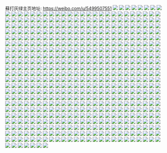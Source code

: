 蘇打灰绿主页地址: https://weibo.com/u/5499507551 
![](https://wx4.sinaimg.cn/mw2000/0060bn8Hly1h90dweb9hvj30ku0fpgoy.jpg) 
![](https://wx4.sinaimg.cn/mw2000/0060bn8Hly1h8yu1hlj8xj306v05d747.jpg) 
![](https://wx4.sinaimg.cn/mw2000/0060bn8Hly1h8yu1ou3nfj30kt034wey.jpg) 
![](https://wx4.sinaimg.cn/mw2000/0060bn8Hly1h8ytsondxzj32c0340u0z.jpg) 
![](https://wx4.sinaimg.cn/mw2000/0060bn8Hly1h8y33lswgbj30ku0req3s.jpg) 
![](https://wx4.sinaimg.cn/mw2000/0060bn8Hly1h8xsf5ugf1j31sg1sge83.jpg) 
![](https://wx4.sinaimg.cn/mw2000/0060bn8Hly1h8ucqibf9mj30dw0dw40c.jpg) 
![](https://wx4.sinaimg.cn/mw2000/0060bn8Hly1h8ubhhbp0oj30ku112qos.jpg) 
![](https://wx4.sinaimg.cn/mw2000/0060bn8Hly1h8t4z04xozj30hm0ueaeg.jpg) 
![](https://wx4.sinaimg.cn/mw2000/0060bn8Hly1h8t4z0hew4j30hn0togpr.jpg) 
![](https://wx4.sinaimg.cn/mw2000/0060bn8Hly1h8t3vti70sj30ku0xmwkh.jpg) 
![](https://wx4.sinaimg.cn/mw2000/0060bn8Hly1h8sa9tqim3j30ku11210y.jpg) 
![](https://wx4.sinaimg.cn/mw2000/0060bn8Hly1h8qfztv3d5j30ku0tt0yj.jpg) 
![](https://wx4.sinaimg.cn/mw2000/0060bn8Hly1h8po6nutzdj33344moe85.jpg) 
![](https://wx4.sinaimg.cn/mw2000/0060bn8Hly1h8p5de90j4j30dw0dw753.jpg) 
![](https://wx4.sinaimg.cn/mw2000/0060bn8Hly1h8omi9x5uhj30ku0rxdle.jpg) 
![](https://wx4.sinaimg.cn/mw2000/0060bn8Hly1h8oadcacquj32c0334x6p.jpg) 
![](https://wx4.sinaimg.cn/mw2000/0060bn8Hly1h8oadb77dej31d91xex21.jpg) 
![](https://wx4.sinaimg.cn/mw2000/0060bn8Hly1h8oaddjq7zj32c03407wi.jpg) 
![](https://wx4.sinaimg.cn/mw2000/0060bn8Hly1h8oade6sxuj31y726s1kx.jpg) 
![](https://wx4.sinaimg.cn/mw2000/0060bn8Hly1h8lcysikymj30dw0dw3yx.jpg) 
![](https://wx4.sinaimg.cn/mw2000/0060bn8Hly1h8iycphg0jj30ku0p9dmh.jpg) 
![](https://wx4.sinaimg.cn/mw2000/0060bn8Hly1h8iy61ej6ij30ku0rl0vq.jpg) 
![](https://wx4.sinaimg.cn/mw2000/0060bn8Hly1h8iy60zae3j30ku0rojvb.jpg) 
![](https://wx4.sinaimg.cn/mw2000/0060bn8Hly1h8iy624bq4j30ku0rggpx.jpg) 
![](https://wx4.sinaimg.cn/mw2000/0060bn8Hly1h8iy62hbgjj30ku0rd42p.jpg) 
![](https://wx4.sinaimg.cn/mw2000/0060bn8Hly1h8ib80e9epj30ku0kidj2.jpg) 
![](https://wx4.sinaimg.cn/mw2000/0060bn8Hly1h8ghtg8mxdj329d29dnpd.jpg) 
![](https://wx4.sinaimg.cn/mw2000/0060bn8Hly1h8ghtequ5rj32c0340u0y.jpg) 
![](https://wx4.sinaimg.cn/mw2000/0060bn8Hly1h8ghth11jwj32c02c0u0x.jpg) 
![](https://wx4.sinaimg.cn/mw2000/0060bn8Hly1h8ghti54vdj32c02c0b2a.jpg) 
![](https://wx4.sinaimg.cn/mw2000/0060bn8Hly1h8ghtiy3v9j327d27dx6p.jpg) 
![](https://wx4.sinaimg.cn/mw2000/0060bn8Hly1h8ghtk2qndj32c02c04qq.jpg) 
![](https://wx4.sinaimg.cn/mw2000/0060bn8Hly1h8gdsfs9zvj30ku0o777w.jpg) 
![](https://wx4.sinaimg.cn/mw2000/0060bn8Hly1h8gdsg164lj30ku0rhwid.jpg) 
![](https://wx4.sinaimg.cn/mw2000/0060bn8Hly1h8gdsgbmzej30ku0pqgpf.jpg) 
![](https://wx4.sinaimg.cn/mw2000/0060bn8Hly1h8gdsglw76j30ku0nvtcr.jpg) 
![](https://wx4.sinaimg.cn/mw2000/0060bn8Hly1h8gds9h2qej30ku0qjwig.jpg) 
![](https://wx4.sinaimg.cn/mw2000/0060bn8Hly1h8gdsgwdclj30ku0tgadp.jpg) 
![](https://wx4.sinaimg.cn/mw2000/0060bn8Hly1h8gdsh92wfj30m30m342m.jpg) 
![](https://wx4.sinaimg.cn/mw2000/0060bn8Hly1h8edbmqu0ej335s23u4qq.jpg) 
![](https://wx4.sinaimg.cn/mw2000/0060bn8Hly1h8edbqbxjaj323u35s4qp.jpg) 
![](https://wx4.sinaimg.cn/mw2000/0060bn8Hly1h8edbxvxr5j335s23ux6q.jpg) 
![](https://wx4.sinaimg.cn/mw2000/0060bn8Hly1h8edbydfptj318g1uotp2.jpg) 
![](https://wx4.sinaimg.cn/mw2000/0060bn8Hly1h8edbypsgrj318f1pttkv.jpg) 
![](https://wx4.sinaimg.cn/mw2000/0060bn8Hly1h8edbz7qvyj318g1uoapz.jpg) 
![](https://wx4.sinaimg.cn/mw2000/0060bn8Hly1h8edbznta0j318g1uong4.jpg) 
![](https://wx4.sinaimg.cn/mw2000/0060bn8Hly1h8edc30ykqj323w35sqv6.jpg) 
![](https://wx4.sinaimg.cn/mw2000/0060bn8Hly1h8edc3ke2ej318g1uotmp.jpg) 
![](https://wx4.sinaimg.cn/mw2000/0060bn8Hly1h8edc3z0qrj318g1uowvk.jpg) 
![](https://wx4.sinaimg.cn/mw2000/0060bn8Hly1h8d73845otj30u014ean8.jpg) 
![](https://wx4.sinaimg.cn/mw2000/0060bn8Hly1h8d6wfmv7oj31sg1sgu0x.jpg) 
![](https://wx4.sinaimg.cn/mw2000/0060bn8Hly1h8d6wteswbj32c02c0qv5.jpg) 
![](https://wx4.sinaimg.cn/mw2000/0060bn8Hly1h8btv8h9nkj31sg1sge81.jpg) 
![](https://wx4.sinaimg.cn/mw2000/0060bn8Hly1h8am4ud4isj32362s84qp.jpg) 
![](https://wx4.sinaimg.cn/mw2000/0060bn8Hly1h8am4v1rpoj30sg0s0k14.jpg) 
![](https://wx4.sinaimg.cn/mw2000/0060bn8Hly1h8am4vjn89j30nc0sgtfi.jpg) 
![](https://wx4.sinaimg.cn/mw2000/0060bn8Hly1h8am4wxubij32bz1raqv5.jpg) 
![](https://wx4.sinaimg.cn/mw2000/0060bn8Hly1h8am5ajsrrj31sg1sg4qp.jpg) 
![](https://wx4.sinaimg.cn/mw2000/0060bn8Hly1h89as1i21tj32c02c01hq.jpg) 
![](https://wx4.sinaimg.cn/mw2000/0060bn8Hly1h89as088yxj30sg0s7q7p.jpg) 
![](https://wx4.sinaimg.cn/mw2000/0060bn8Hly1h89as0urgbj32c02c0e51.jpg) 
![](https://wx4.sinaimg.cn/mw2000/0060bn8Hly1h88gj9toa2j30rb1cj7h9.jpg) 
![](https://wx4.sinaimg.cn/mw2000/0060bn8Hly1h885nqs68hj335s23u1ky.jpg) 
![](https://wx4.sinaimg.cn/mw2000/0060bn8Hly1h885ntgj19j335s23u4qr.jpg) 
![](https://wx4.sinaimg.cn/mw2000/0060bn8Hly1h885nud60dj30ku112tnx.jpg) 
![](https://wx4.sinaimg.cn/mw2000/0060bn8Hly1h870rxj2opj32c0340u0x.jpg) 
![](https://wx4.sinaimg.cn/mw2000/0060bn8Hly1h870rybk7aj329435sb29.jpg) 
![](https://wx4.sinaimg.cn/mw2000/0060bn8Hly1h85zn9demmj33402c0qv6.jpg) 
![](https://wx4.sinaimg.cn/mw2000/0060bn8Hly1h85zna0i3hj32c02c04fk.jpg) 
![](https://wx4.sinaimg.cn/mw2000/0060bn8Hly1h84isqerxzj32c02c0e81.jpg) 
![](https://wx4.sinaimg.cn/mw2000/0060bn8Hly1h82s27q3t8j32c02c0u0x.jpg) 
![](https://wx4.sinaimg.cn/mw2000/0060bn8Hly1h82s2a5uy4j32c02c0qv5.jpg) 
![](https://wx4.sinaimg.cn/mw2000/0060bn8Hly1h81o04f0wbj30ku112k85.jpg) 
![](https://wx4.sinaimg.cn/mw2000/0060bn8Hly1h81nzwxwemj30ku1127l8.jpg) 
![](https://wx4.sinaimg.cn/mw2000/0060bn8Hly1h81o05q9o9j30ku112wxd.jpg) 
![](https://wx4.sinaimg.cn/mw2000/0060bn8Hly1h803zgpslzj30dw0dwaaj.jpg) 
![](https://wx4.sinaimg.cn/mw2000/0060bn8Hly1h7uid93cf8j30oc0sc468.jpg) 
![](https://wx4.sinaimg.cn/mw2000/0060bn8Hly1h7t3st4vr7j32b835se82.jpg) 
![](https://wx4.sinaimg.cn/mw2000/0060bn8Hly1h7sgqo7d77j30ku112nam.jpg) 
![](https://wx4.sinaimg.cn/mw2000/0060bn8Hly1h7r2nfxiraj30v91qi7km.jpg) 
![](https://wx4.sinaimg.cn/mw2000/0060bn8Hly1h7r2nhauslj32c0340npe.jpg) 
![](https://wx4.sinaimg.cn/mw2000/0060bn8Hly1h7ql4dp0hkj31sg1sgkhx.jpg) 
![](https://wx4.sinaimg.cn/mw2000/0060bn8Hly1h7oiibd26mj30zk1be7l6.jpg) 
![](https://wx4.sinaimg.cn/mw2000/0060bn8Hly1h7nrp6smkqj30ku0ixq56.jpg) 
![](https://wx4.sinaimg.cn/mw2000/0060bn8Hly1h7mlnnldzuj30zw0zw15y.jpg) 
![](https://wx4.sinaimg.cn/mw2000/0060bn8Hly1h7mlnn2tmsj328g1hsnpd.jpg) 
![](https://wx4.sinaimg.cn/mw2000/0060bn8Hly1h7mlntdy7oj313k0uunaw.jpg) 
![](https://wx4.sinaimg.cn/mw2000/0060bn8Hly1h7mlnu0e53j328g1hsnib.jpg) 
![](https://wx4.sinaimg.cn/mw2000/0060bn8Hly1h7mlnon1ckj30zk1go12b.jpg) 
![](https://wx4.sinaimg.cn/mw2000/0060bn8Hly1h7mlno6yudj328g1hs1dy.jpg) 
![](https://wx4.sinaimg.cn/mw2000/0060bn8Hly1h7mlnux8kqj328g1hsnpd.jpg) 
![](https://wx4.sinaimg.cn/mw2000/0060bn8Hly1h7mlnvvx7rj328g1hsnpd.jpg) 
![](https://wx4.sinaimg.cn/mw2000/0060bn8Hly1h7mlnsm8x3j32dc2dc7wk.jpg) 
![](https://wx4.sinaimg.cn/mw2000/0060bn8Hly1h7kazvsjj2j30te0s0wkt.jpg) 
![](https://wx4.sinaimg.cn/mw2000/0060bn8Hly1h7kazx6358j30vr0q9442.jpg) 
![](https://wx4.sinaimg.cn/mw2000/0060bn8Hly1h7kazxx40zj30ub0u0q7p.jpg) 
![](https://wx4.sinaimg.cn/mw2000/0060bn8Hly1h7kazz7ybtj30ku0kutel.jpg) 
![](https://wx4.sinaimg.cn/mw2000/0060bn8Hly1h7kazufnfoj30qo1lpdmq.jpg) 
![](https://wx4.sinaimg.cn/mw2000/0060bn8Hly1h7kazzimz1j306o06oglx.jpg) 
![](https://wx4.sinaimg.cn/mw2000/0060bn8Hly1h7iw6clrnqj32c0340e81.jpg) 
![](https://wx4.sinaimg.cn/mw2000/0060bn8Hly1h7i17k1eakj30ku0ddq8b.jpg) 
![](https://wx4.sinaimg.cn/mw2000/0060bn8Hly1h7ho726y4yj30u00u0wpz.jpg) 
![](https://wx4.sinaimg.cn/mw2000/0060bn8Hly1h7hefml97hj30dw0dwaac.jpg) 
![](https://wx4.sinaimg.cn/mw2000/0060bn8Hly1h7gtv08dwtj30ku0fajrp.jpg) 
![](https://wx4.sinaimg.cn/mw2000/0060bn8Hly1h7gntrxh7gj30ku0hidfx.jpg) 
![](https://wx4.sinaimg.cn/mw2000/0060bn8Hly1h7foa13buaj30oj0gddjk.jpg) 
![](https://wx4.sinaimg.cn/mw2000/0060bn8Hly1h7fmjpjvhzj30dw0dwt9b.jpg) 
![](https://wx4.sinaimg.cn/mw2000/0060bn8Hly1h7ebop13hnj31sg1sg7wh.jpg) 
![](https://wx4.sinaimg.cn/mw2000/0060bn8Hly1h7eboq1gstj31sg1sg4qp.jpg) 
![](https://wx4.sinaimg.cn/mw2000/0060bn8Hly1h7eboszxmlj30ku11zjz6.jpg) 
![](https://wx4.sinaimg.cn/mw2000/0060bn8Hly1h7eboxvogpj327i2y8e83.jpg) 
![](https://wx4.sinaimg.cn/mw2000/0060bn8Hly1h7czzlqpm8j31l61xgwkp.jpg) 
![](https://wx4.sinaimg.cn/mw2000/0060bn8Hly1h7czzmcaeaj30u0140zk8.jpg) 
![](https://wx4.sinaimg.cn/mw2000/0060bn8Hly1h7cs61e1jij30u01hc0ym.jpg) 
![](https://wx4.sinaimg.cn/mw2000/0060bn8Hly1h7c14skf3fj30u01hcngi.jpg) 
![](https://wx4.sinaimg.cn/mw2000/0060bn8Hly1h7bh6x964uj30dw0dwdgu.jpg) 
![](https://wx4.sinaimg.cn/mw2000/0060bn8Hly1h7ald8lshrj30zk1beal6.jpg) 
![](https://wx4.sinaimg.cn/mw2000/0060bn8Hly1h788r7pyr8j32bz2bz7wh.jpg) 
![](https://wx4.sinaimg.cn/mw2000/0060bn8Hly1h788r9lys0j32c02c0b29.jpg) 
![](https://wx4.sinaimg.cn/mw2000/0060bn8Hly1h7799r6no2j31am24w7wh.jpg) 
![](https://wx4.sinaimg.cn/mw2000/0060bn8Hly1h7799sfcavj318i1to1kx.jpg) 
![](https://wx4.sinaimg.cn/mw2000/0060bn8Hly1h75aombvtgj32c02c04qp.jpg) 
![](https://wx4.sinaimg.cn/mw2000/0060bn8Hly1h73gn2ifyij32c0340x6p.jpg) 
![](https://wx4.sinaimg.cn/mw2000/0060bn8Hly1h71ohunieuj31sg1sg1kx.jpg) 
![](https://wx4.sinaimg.cn/mw2000/0060bn8Hly1h71a93awgxj31sg1sgb29.jpg) 
![](https://wx4.sinaimg.cn/mw2000/0060bn8Hly1h71a94wfuoj31sg1sghdt.jpg) 
![](https://wx4.sinaimg.cn/mw2000/0060bn8Hly1h705gzfadrj31sg1sge81.jpg) 
![](https://wx4.sinaimg.cn/mw2000/0060bn8Hly1h705gtylz5j31sg1sg7wh.jpg) 
![](https://wx4.sinaimg.cn/mw2000/0060bn8Hly1h705h3w4cpj31sg1sge81.jpg) 
![](https://wx4.sinaimg.cn/mw2000/0060bn8Hly1h6z72pjb2ij32c02c0u0z.jpg) 
![](https://wx4.sinaimg.cn/mw2000/0060bn8Hly1h6wxswajhtj32c02c0u0x.jpg) 
![](https://wx4.sinaimg.cn/mw2000/0060bn8Hly1h6wxt477hgj32c02c0u0x.jpg) 
![](https://wx4.sinaimg.cn/mw2000/0060bn8Hly1h6wxsos1rpj32c02c0e06.jpg) 
![](https://wx4.sinaimg.cn/mw2000/0060bn8Hly1h6ws58zinhj30dw0dwmxu.jpg) 
![](https://wx4.sinaimg.cn/mw2000/0060bn8Hly1h6vnumfpgrj32c02c07wi.jpg) 
![](https://wx4.sinaimg.cn/mw2000/0060bn8Hly1h6vnulisz9j30o00sgqc3.jpg) 
![](https://wx4.sinaimg.cn/mw2000/0060bn8Hly1h6sj4pxd8wj30ku0rl7d3.jpg) 
![](https://wx4.sinaimg.cn/mw2000/0060bn8Hly1h6s4ldw6xzj32c02c0hdu.jpg) 
![](https://wx4.sinaimg.cn/mw2000/0060bn8Hly1h6oplv4x1vj32c02fwh07.jpg) 
![](https://wx4.sinaimg.cn/mw2000/0060bn8Hly1h6oplvyuxzj32bz2bzu0x.jpg) 
![](https://wx4.sinaimg.cn/mw2000/0060bn8Hly1h6oplwgf9dj32c02c0nhw.jpg) 
![](https://wx4.sinaimg.cn/mw2000/0060bn8Hly1h6oplz68qjj32c03407pr.jpg) 
![](https://wx4.sinaimg.cn/mw2000/0060bn8Hly1h6j0ed0w9lj32c02c0wpe.jpg) 
![](https://wx4.sinaimg.cn/mw2000/0060bn8Hly1h6j0eflqhtj32c02c0to2.jpg) 
![](https://wx4.sinaimg.cn/mw2000/0060bn8Hly1h6j0egncx6j32by1jyqv5.jpg) 
![](https://wx4.sinaimg.cn/mw2000/0060bn8Hly1h6j0ehl7w1j32by1jy0x3.jpg) 
![](https://wx4.sinaimg.cn/mw2000/0060bn8Hly1h6i85cx38xj30ku1127k7.jpg) 
![](https://wx4.sinaimg.cn/mw2000/0060bn8Hly1h6d5n7693gj32bh35s4qq.jpg) 
![](https://wx4.sinaimg.cn/mw2000/0060bn8Hly1h6d5nam82fj32c02c0amw.jpg) 
![](https://wx4.sinaimg.cn/mw2000/0060bn8Hly1h6d5nf0rmlj32c0340hdu.jpg) 
![](https://wx4.sinaimg.cn/mw2000/0060bn8Hly1h6d5nkmmntj30sg0ga79d.jpg) 
![](https://wx4.sinaimg.cn/mw2000/0060bn8Hly1h6d5n4iuh2j30nw16imyt.jpg) 
![](https://wx4.sinaimg.cn/mw2000/0060bn8Hly1h6b36y8wpij30qo0cct9l.jpg) 
![](https://wx4.sinaimg.cn/mw2000/0060bn8Hly1h6b0zo3jbjj30ku112dl2.jpg) 
![](https://wx4.sinaimg.cn/mw2000/0060bn8Hly1h6axpiwlkpj30zk1bejsv.jpg) 
![](https://wx4.sinaimg.cn/mw2000/0060bn8Hly1h68r6095esj30ku0kejx0.jpg) 
![](https://wx4.sinaimg.cn/mw2000/0060bn8Hly1h68r61l3rbj30ku0fi762.jpg) 
![](https://wx4.sinaimg.cn/mw2000/0060bn8Hly1h666ccxov4j32c0340hdt.jpg) 
![](https://wx4.sinaimg.cn/mw2000/0060bn8Hly1h666ce8mv4j32c0340x6p.jpg) 
![](https://wx4.sinaimg.cn/mw2000/0060bn8Hly1h666ch74c4j32c0340ao9.jpg) 
![](https://wx4.sinaimg.cn/mw2000/0060bn8Hly1h666cixqwfj32c0340quv.jpg) 
![](https://wx4.sinaimg.cn/mw2000/0060bn8Hly1h6489j6ra2j31o0190b29.jpg) 
![](https://wx4.sinaimg.cn/mw2000/0060bn8Hly1h6489l71xsj31o01904qp.jpg) 
![](https://wx4.sinaimg.cn/mw2000/0060bn8Hly1h6489nbt30j31o0190b29.jpg) 
![](https://wx4.sinaimg.cn/mw2000/0060bn8Hly1h6489hlibwj31o01907wh.jpg) 
![](https://wx4.sinaimg.cn/mw2000/0060bn8Hly1h6489p9mzfj31o0190e81.jpg) 
![](https://wx4.sinaimg.cn/mw2000/0060bn8Hly1h6489up1grj31o0190hdt.jpg) 
![](https://wx4.sinaimg.cn/mw2000/0060bn8Hly1h62riyfgc8j32c03407wk.jpg) 
![](https://wx4.sinaimg.cn/mw2000/0060bn8Hly1h62riwb011j30ku1124ju.jpg) 
![](https://wx4.sinaimg.cn/mw2000/0060bn8Hly1h61snwtppqj32c0340qv9.jpg) 
![](https://wx4.sinaimg.cn/mw2000/0060bn8Hly1h61sngxfegj32c03404qr.jpg) 
![](https://wx4.sinaimg.cn/mw2000/0060bn8Hly1h61so4utn5j32bu35s4qt.jpg) 
![](https://wx4.sinaimg.cn/mw2000/0060bn8Hly1h61so9xmqxj33402c018d.jpg) 
![](https://wx4.sinaimg.cn/mw2000/0060bn8Hly1h61soe2gnyj32c0340qv6.jpg) 
![](https://wx4.sinaimg.cn/mw2000/0060bn8Hly1h61soiomjbj32c03404qt.jpg) 
![](https://wx4.sinaimg.cn/mw2000/0060bn8Hly1h61sokdj1xj32c0340hdu.jpg) 
![](https://wx4.sinaimg.cn/mw2000/0060bn8Hly1h61kzpp7kgj32c0340tg2.jpg) 
![](https://wx4.sinaimg.cn/mw2000/0060bn8Hly1h61kzq8p2wj30ku112n8t.jpg) 
![](https://wx4.sinaimg.cn/mw2000/0060bn8Hly1h60lfm74u6j32c02c0u0x.jpg) 
![](https://wx4.sinaimg.cn/mw2000/0060bn8Hly1h5y3hzphktj30ku0bs770.jpg) 
![](https://wx4.sinaimg.cn/mw2000/0060bn8Hly1h5y0brf9b0j32c0340b2b.jpg) 
![](https://wx4.sinaimg.cn/mw2000/0060bn8Hly1h5y0btggbuj30ku112b29.jpg) 
![](https://wx4.sinaimg.cn/mw2000/0060bn8Hly1h5vzkp29b7j32c0340qv6.jpg) 
![](https://wx4.sinaimg.cn/mw2000/0060bn8Hly1h5uksuftnaj30ib0pyn1u.jpg) 
![](https://wx4.sinaimg.cn/mw2000/0060bn8Hly1h5ukkxwma9j327w2by7wh.jpg) 
![](https://wx4.sinaimg.cn/mw2000/0060bn8Hly1h5rd29pyy6j32bz29ekjl.jpg) 
![](https://wx4.sinaimg.cn/mw2000/0060bn8Hly1h5rd27oddfj3276276e81.jpg) 
![](https://wx4.sinaimg.cn/mw2000/0060bn8Hly1h5rd2d0i6hj32c02c04qp.jpg) 
![](https://wx4.sinaimg.cn/mw2000/0060bn8Hly1h5r1m92y4uj32c03401l2.jpg) 
![](https://wx4.sinaimg.cn/mw2000/0060bn8Hly1h5ne5jspiej30zk1beajp.jpg) 
![](https://wx4.sinaimg.cn/mw2000/0060bn8Hly1h5k632ltqhj30ku112n5h.jpg) 
![](https://wx4.sinaimg.cn/mw2000/0060bn8Hly1h5jeb270tqj30qb1atjxv.jpg) 
![](https://wx4.sinaimg.cn/mw2000/0060bn8Hly1h5i6n883ylj31sg1sg7wh.jpg) 
![](https://wx4.sinaimg.cn/mw2000/0060bn8Hly1h5faumkn4bj320935s7wh.jpg) 
![](https://wx4.sinaimg.cn/mw2000/0060bn8Hly1h5faulro3vj335s23uqv5.jpg) 
![](https://wx4.sinaimg.cn/mw2000/0060bn8Hly1h5faungygxj323u35r1kx.jpg) 
![](https://wx4.sinaimg.cn/mw2000/0060bn8Hly1h5faupavwcj32qs3wu7wj.jpg) 
![](https://wx4.sinaimg.cn/mw2000/0060bn8Hly1h5cdaz3t6fj30pp0sg7c2.jpg) 
![](https://wx4.sinaimg.cn/mw2000/0060bn8Hly1h5b76m4lnaj32bc2bcb29.jpg) 
![](https://wx4.sinaimg.cn/mw2000/0060bn8Hly1h5b6hhbdbej30ku112k3g.jpg) 
![](https://wx4.sinaimg.cn/mw2000/0060bn8Hly1h59slzh3ymj319p1lfwxz.jpg) 
![](https://wx4.sinaimg.cn/mw2000/0060bn8Hly1h59sm2oiwaj31sg1sgb29.jpg) 
![](https://wx4.sinaimg.cn/mw2000/0060bn8Hly1h5968u3ayxj321g1z54qp.jpg) 
![](https://wx4.sinaimg.cn/mw2000/0060bn8Hly1h5968t44g1j322j1y51kx.jpg) 
![](https://wx4.sinaimg.cn/mw2000/0060bn8Hly1h58vpyvtjgj33402c01l0.jpg) 
![](https://wx4.sinaimg.cn/mw2000/0060bn8Hly1h58vq1x2cij32bc2bcu0y.jpg) 
![](https://wx4.sinaimg.cn/mw2000/0060bn8Hly1h58vq4ew5bj33341e0npe.jpg) 
![](https://wx4.sinaimg.cn/mw2000/0060bn8Hly1h58vpuct69j32bc2bchdu.jpg) 
![](https://wx4.sinaimg.cn/mw2000/0060bn8Hly1h58vq6i4ajj33341e0b2a.jpg) 
![](https://wx4.sinaimg.cn/mw2000/0060bn8Hly1h58vq99mjoj32bc2bc7wk.jpg) 
![](https://wx4.sinaimg.cn/mw2000/0060bn8Hly1h58vqap2vkj32bc2bckjl.jpg) 
![](https://wx4.sinaimg.cn/mw2000/0060bn8Hly1h58vqdl291j32bc2bcqv7.jpg) 
![](https://wx4.sinaimg.cn/mw2000/0060bn8Hly1h58vqgjs4uj32bc2bchdv.jpg) 
![](https://wx4.sinaimg.cn/mw2000/0060bn8Hly1h58vqjfmh5j32bc2bcnpf.jpg) 
![](https://wx4.sinaimg.cn/mw2000/0060bn8Hly1h58vqma7nij32bc2bcqv6.jpg) 
![](https://wx4.sinaimg.cn/mw2000/0060bn8Hly1h557v5qnzmj30ku0jk0x3.jpg) 
![](https://wx4.sinaimg.cn/mw2000/0060bn8Hly1h54cupge0bj30tl1gn7u9.jpg) 
![](https://wx4.sinaimg.cn/mw2000/0060bn8Hly1h537luh7hyj31iy200nl3.jpg) 
![](https://wx4.sinaimg.cn/mw2000/0060bn8Hly1h537ltjrytj30sd0sg469.jpg) 
![](https://wx4.sinaimg.cn/mw2000/0060bn8Hly1h537lvchgsj32c02c0qv5.jpg) 
![](https://wx4.sinaimg.cn/mw2000/0060bn8Hly1h537lwh4pgj32c02dgqv5.jpg) 
![](https://wx4.sinaimg.cn/mw2000/0060bn8Hly1h52zz6voa6j30nm0qp76o.jpg) 
![](https://wx4.sinaimg.cn/mw2000/0060bn8Hly1h4y9vamijmj31sf1r27wh.jpg) 
![](https://wx4.sinaimg.cn/mw2000/0060bn8Hly1h4y9uzz06zj31sg1tg4qp.jpg) 
![](https://wx4.sinaimg.cn/mw2000/0060bn8Hly1h4y9viwc11j31sg1sgb29.jpg) 
![](https://wx4.sinaimg.cn/mw2000/0060bn8Hly1h4xhk4kwcsj30dw0dwt9f.jpg) 
![](https://wx4.sinaimg.cn/mw2000/0060bn8Hly1h4wyp31gpej30ku0pggp0.jpg) 
![](https://wx4.sinaimg.cn/mw2000/0060bn8Hly1h4vy3zanw3j32a3287b29.jpg) 
![](https://wx4.sinaimg.cn/mw2000/0060bn8Hly1h4vxiggl7lj31zj2dy4qp.jpg) 
![](https://wx4.sinaimg.cn/mw2000/0060bn8Hly1h4vxii2zhlj328t20m7wh.jpg) 
![](https://wx4.sinaimg.cn/mw2000/0060bn8Hly1h4vxijwgeij32c02dob29.jpg) 
![](https://wx4.sinaimg.cn/mw2000/0060bn8Hly1h4vrcqjlbbj30ku112wvh.jpg) 
![](https://wx4.sinaimg.cn/mw2000/0060bn8Hly1h4tzo8n5q7j30tw0jj0zq.jpg) 
![](https://wx4.sinaimg.cn/mw2000/0060bn8Hly1h4rokuitt7j30ku1124et.jpg) 
![](https://wx4.sinaimg.cn/mw2000/0060bn8Hly1h4qimq5osaj30ku0psgq8.jpg) 
![](https://wx4.sinaimg.cn/mw2000/0060bn8Hly1h4n1kvqkllj30ku04sq35.jpg) 
![](https://wx4.sinaimg.cn/mw2000/0060bn8Hly1h4n13fexrmj32c02d2kjl.jpg) 
![](https://wx4.sinaimg.cn/mw2000/0060bn8Hly1h4n13e8hg8j32c02denpd.jpg) 
![](https://wx4.sinaimg.cn/mw2000/0060bn8Hly1h4mzsgmw2tj326k280b29.jpg) 
![](https://wx4.sinaimg.cn/mw2000/0060bn8Hly1h4mzsjyp8wj30zk0zkn64.jpg) 
![](https://wx4.sinaimg.cn/mw2000/0060bn8Hly1h4mzskw3lbj30u00u0juy.jpg) 
![](https://wx4.sinaimg.cn/mw2000/0060bn8Hly1h4mzse13zwj328629knpd.jpg) 
![](https://wx4.sinaimg.cn/mw2000/0060bn8Hly1h4mzsmpusfj30pr0q7jui.jpg) 
![](https://wx4.sinaimg.cn/mw2000/0060bn8Hly1h4mzsncjcvj30jy0ju0vj.jpg) 
![](https://wx4.sinaimg.cn/mw2000/0060bn8Hly1h4mzsqx149j33342bc7wh.jpg) 
![](https://wx4.sinaimg.cn/mw2000/0060bn8Hly1h4lwgiidbdj30ty0rm48o.jpg) 
![](https://wx4.sinaimg.cn/mw2000/0060bn8Hly1h4h9hykmb1j31sg1sg4qp.jpg) 
![](https://wx4.sinaimg.cn/mw2000/0060bn8Hly1h4dt1dbw0vj326m26m7wj.jpg) 
![](https://wx4.sinaimg.cn/mw2000/0060bn8Hly1h4b9jaakbmj30j1076abd.jpg) 
![](https://wx4.sinaimg.cn/mw2000/0060bn8Hly1h49xboo9dxj32c02c07wi.jpg) 
![](https://wx4.sinaimg.cn/mw2000/0060bn8Hly1h48vnjks2ej30ku112k89.jpg) 
![](https://wx4.sinaimg.cn/mw2000/0060bn8Hly1h47bk1l5ggj30j70jcmyd.jpg) 
![](https://wx4.sinaimg.cn/mw2000/0060bn8Hly1h46ttvc4twj31cx2j97ur.jpg) 
![](https://wx4.sinaimg.cn/mw2000/0060bn8Hly1h448nrs1iwj32c02c0e82.jpg) 
![](https://wx4.sinaimg.cn/mw2000/0060bn8Hly1h448ntl0t1j32c02c0b2a.jpg) 
![](https://wx4.sinaimg.cn/mw2000/0060bn8Hly1h43e2w95f2j32c02kznpe.jpg) 
![](https://wx4.sinaimg.cn/mw2000/0060bn8Hly1h43e2y40eaj32c02iknpe.jpg) 
![](https://wx4.sinaimg.cn/mw2000/0060bn8Hly1h43cat59qfj32c02fehdt.jpg) 
![](https://wx4.sinaimg.cn/mw2000/0060bn8Hly1h43caw0pufj32c02ccqv5.jpg) 
![](https://wx4.sinaimg.cn/mw2000/0060bn8Hly1h43cb2xlq4j32c02cy1ky.jpg) 
![](https://wx4.sinaimg.cn/mw2000/0060bn8Hly1h43carq9bxj30sg0eddl2.jpg) 
![](https://wx4.sinaimg.cn/mw2000/0060bn8Hly1h425yc8fzfj31sg1sg4qp.jpg) 
![](https://wx4.sinaimg.cn/mw2000/0060bn8Hly1h425ya2dp0j31sg1sg4qp.jpg) 
![](https://wx4.sinaimg.cn/mw2000/0060bn8Hly1h423b0jpnzj30ku0kttco.jpg) 
![](https://wx4.sinaimg.cn/mw2000/0060bn8Hly1h423b09y1tj30sg0se124.jpg) 
![](https://wx4.sinaimg.cn/mw2000/0060bn8Hly1h40z3erpadj32c02dynpe.jpg) 
![](https://wx4.sinaimg.cn/mw2000/0060bn8Hly1h3zthfbs77j31ot2dtkjl.jpg) 
![](https://wx4.sinaimg.cn/mw2000/0060bn8Hly1h3yc89m4c3j30ku0adjtm.jpg) 
![](https://wx4.sinaimg.cn/mw2000/0060bn8Hly1h3yc895zkxj31400u07a1.jpg) 
![](https://wx4.sinaimg.cn/mw2000/0060bn8Hly1h3yc8dy77zj31sg1sg1kx.jpg) 
![](https://wx4.sinaimg.cn/mw2000/0060bn8Hly1h3xd9kd7ngj31qd14ynft.jpg) 
![](https://wx4.sinaimg.cn/mw2000/0060bn8Hly1h3u0gom9tkj30q916gjy5.jpg) 
![](https://wx4.sinaimg.cn/mw2000/0060bn8Hly1h3rk51bcy0j30ku112nhx.jpg) 
![](https://wx4.sinaimg.cn/mw2000/0060bn8Hly1h3qlb113jwj31sg1sg4qp.jpg) 
![](https://wx4.sinaimg.cn/mw2000/0060bn8Hly1h3pkb58benj30u00u0gr6.jpg) 
![](https://wx4.sinaimg.cn/mw2000/0060bn8Hly1h3pkb5onw1j30u0140457.jpg) 
![](https://wx4.sinaimg.cn/mw2000/0060bn8Hly1h3pkb4vkm1j31400u0agd.jpg) 
![](https://wx4.sinaimg.cn/mw2000/0060bn8Hly1h3pghcphgcj33401r0kjl.jpg) 
![](https://wx4.sinaimg.cn/mw2000/0060bn8Hly1h3pghdepbxj33401r0npd.jpg) 
![](https://wx4.sinaimg.cn/mw2000/0060bn8Hly1h3pghfofhhj33342bc7wj.jpg) 
![](https://wx4.sinaimg.cn/mw2000/0060bn8Hly1h3n7ltuenpj30ku0n8dls.jpg) 
![](https://wx4.sinaimg.cn/mw2000/0060bn8Hly1h3lxbcqwx1j31sg1sg1kx.jpg) 
![](https://wx4.sinaimg.cn/mw2000/0060bn8Hly1h3lq4ncto2j31sg1sgb17.jpg) 
![](https://wx4.sinaimg.cn/mw2000/0060bn8Hly1h3lq4ntjxhj31sg1sg1kx.jpg) 
![](https://wx4.sinaimg.cn/mw2000/0060bn8Hly1h3lq4odlvxj31sg1sfe6s.jpg) 
![](https://wx4.sinaimg.cn/mw2000/0060bn8Hly1h3lq4p0sosj31sg1sgb1m.jpg) 
![](https://wx4.sinaimg.cn/mw2000/0060bn8Hly1h3lq4pj12aj31sg1sg1kx.jpg) 
![](https://wx4.sinaimg.cn/mw2000/0060bn8Hly1h3lq4pxm48j31sg1sg1kx.jpg) 
![](https://wx4.sinaimg.cn/mw2000/0060bn8Hly1h3jeu1hne9j31rz1tae41.jpg) 
![](https://wx4.sinaimg.cn/mw2000/0060bn8Hly1h3jeu0kfewj31sg1sg1kx.jpg) 
![](https://wx4.sinaimg.cn/mw2000/0060bn8Hly1h3iicevikbj31sg1sgx5g.jpg) 
![](https://wx4.sinaimg.cn/mw2000/0060bn8Hly1h39daasbtaj31qt1ra1kx.jpg) 
![](https://wx4.sinaimg.cn/mw2000/0060bn8Hly1h396a2ycuhj31sg1sg4qc.jpg) 
![](https://wx4.sinaimg.cn/mw2000/0060bn8Hly1h396a6khfrj31sg1sg1kb.jpg) 
![](https://wx4.sinaimg.cn/mw2000/0060bn8Hly1h36pt4o2pcj31o02807wh.jpg) 
![](https://wx4.sinaimg.cn/mw2000/0060bn8Hly1h35t211ygaj32ds1sghdt.jpg) 
![](https://wx4.sinaimg.cn/mw2000/0060bn8Hly1h33i2irdibj30ku112k4y.jpg) 
![](https://wx4.sinaimg.cn/mw2000/0060bn8Hly1h339z0v0pzj32c03407wj.jpg) 
![](https://wx4.sinaimg.cn/mw2000/0060bn8Hly1h317wxt5spj31qk35rkjm.jpg) 
![](https://wx4.sinaimg.cn/mw2000/0060bn8Hly1h317wzm0tgj31qz1qznpd.jpg) 
![](https://wx4.sinaimg.cn/mw2000/0060bn8Hly1h310bs1kzpj31r033zb2a.jpg) 
![](https://wx4.sinaimg.cn/mw2000/0060bn8Hly1h310by9i1vj31uo18gqv5.jpg) 
![](https://wx4.sinaimg.cn/mw2000/0060bn8Hly1h310c25bo1j30ku1121kx.jpg) 
![](https://wx4.sinaimg.cn/mw2000/0060bn8Hly1h310bwe5r8j31qz1qznpd.jpg) 
![](https://wx4.sinaimg.cn/mw2000/0060bn8Hly1h310buelchj31qz1qz1ky.jpg) 
![](https://wx4.sinaimg.cn/mw2000/0060bn8Hly1h310boogsjj33402ct4qs.jpg) 
![](https://wx4.sinaimg.cn/mw2000/0060bn8Hly1h310bzaz4vj30yy1i7h5g.jpg) 
![](https://wx4.sinaimg.cn/mw2000/0060bn8Hly1h310c4zq5bj31s035shdv.jpg) 
![](https://wx4.sinaimg.cn/mw2000/0060bn8Hly1h2yuhnpl2nj31r033zkjl.jpg) 
![](https://wx4.sinaimg.cn/mw2000/0060bn8Hly1h2yuhqpyf5j31qf2v41ky.jpg) 
![](https://wx4.sinaimg.cn/mw2000/0060bn8Hly1h2xlke6jjyj31s035sx6p.jpg) 
![](https://wx4.sinaimg.cn/mw2000/0060bn8Hly1h2xlkh4iicj31s035su0y.jpg) 
![](https://wx4.sinaimg.cn/mw2000/0060bn8Hly1h2wc64g1lhj31sg1sgkjl.jpg) 
![](https://wx4.sinaimg.cn/mw2000/0060bn8Hly1h2wbvqsqcfj31sf1sf4qp.jpg) 
![](https://wx4.sinaimg.cn/mw2000/0060bn8Hly1h2u7zwylf6j31sf1cb1kx.jpg) 
![](https://wx4.sinaimg.cn/mw2000/0060bn8Hly1h2u7zw6czhj31lz136195.jpg) 
![](https://wx4.sinaimg.cn/mw2000/0060bn8Hly1h2u7wlcbw7j30l40tkq9d.jpg) 
![](https://wx4.sinaimg.cn/mw2000/0060bn8Hly1h2tt46zs99j30ku112grs.jpg) 
![](https://wx4.sinaimg.cn/mw2000/0060bn8Hly1h2syshgdz7j30zk1be49e.jpg) 
![](https://wx4.sinaimg.cn/mw2000/0060bn8Hly1h2rxh760qqj30ku0a540p.jpg) 
![](https://wx4.sinaimg.cn/mw2000/0060bn8Hly1h2rfaz58xyj32c02c0b2a.jpg) 
![](https://wx4.sinaimg.cn/mw2000/0060bn8Hly1h2qsz2tevxj30ku112qcj.jpg) 
![](https://wx4.sinaimg.cn/mw2000/0060bn8Hly1h2pnrsvoc2j30u01hce08.jpg) 
![](https://wx4.sinaimg.cn/mw2000/0060bn8Hly1h2nc2lc2sxj31sg1sgu0x.jpg) 
![](https://wx4.sinaimg.cn/mw2000/0060bn8Hly1h2nc2nthemj31sg1sgb2a.jpg) 
![](https://wx4.sinaimg.cn/mw2000/0060bn8Hly1h2m0rzyqksj30n40sggrj.jpg) 
![](https://wx4.sinaimg.cn/mw2000/0060bn8Hly1h2m0lak7aij30ku0v40xd.jpg) 
![](https://wx4.sinaimg.cn/mw2000/0060bn8Hly1h2lylzb4uyj31sg1sge82.jpg) 
![](https://wx4.sinaimg.cn/mw2000/0060bn8Hly1h2lym15ifsj31sg1sgx6p.jpg) 
![](https://wx4.sinaimg.cn/mw2000/0060bn8Hly1h2lupqyvfnj32c02duu0y.jpg) 
![](https://wx4.sinaimg.cn/mw2000/0060bn8Hly1h2luq4kjtoj32c02c0qv6.jpg) 
![](https://wx4.sinaimg.cn/mw2000/0060bn8Hly1h2knaffaclj30u01hcwpk.jpg) 
![](https://wx4.sinaimg.cn/mw2000/0060bn8Hly1h2jsvags62j30u01hcwu5.jpg) 
![](https://wx4.sinaimg.cn/mw2000/0060bn8Hly1h2it4etr3hj31sg1sge81.jpg) 
![](https://wx4.sinaimg.cn/mw2000/0060bn8Hly1h2hdlicttyj30v90v9whw.jpg) 
![](https://wx4.sinaimg.cn/mw2000/0060bn8Hly1h2hdlkfznnj30ku0jp0x3.jpg) 
![](https://wx4.sinaimg.cn/mw2000/0060bn8Hly1h2hdlkxq4zj30ku0jhtd9.jpg) 
![](https://wx4.sinaimg.cn/mw2000/0060bn8Hly1h2hdlhwq56j30ku0jnjvm.jpg) 
![](https://wx4.sinaimg.cn/mw2000/0060bn8Hly1h2hdlls6ugj32c0227u0x.jpg) 
![](https://wx4.sinaimg.cn/mw2000/0060bn8Hly1h2hdlnwvp0j31sg1sge81.jpg) 
![](https://wx4.sinaimg.cn/mw2000/0060bn8Hly1h2hdlpyhj1j321w2tiqv5.jpg) 
![](https://wx4.sinaimg.cn/mw2000/0060bn8Hly1h2hdlq8zixj30gm0gjaap.jpg) 
![](https://wx4.sinaimg.cn/mw2000/0060bn8Hly1h2gddzdfn5j32bz2bz1ky.jpg) 
![](https://wx4.sinaimg.cn/mw2000/0060bn8Hly1h2gde1pnssj31hl1sg7wh.jpg) 
![](https://wx4.sinaimg.cn/mw2000/0060bn8Hly1h2gde40yipj32c02c0npe.jpg) 
![](https://wx4.sinaimg.cn/mw2000/0060bn8Hly1h2fbmp74yxj30jp0jagn4.jpg) 
![](https://wx4.sinaimg.cn/mw2000/0060bn8Hly1h2fbmpt2xtj30pv0h4myj.jpg) 
![](https://wx4.sinaimg.cn/mw2000/0060bn8Hly1h2fbmq386kj30ql0h1abg.jpg) 
![](https://wx4.sinaimg.cn/mw2000/0060bn8Hly1h2e1773t2zj31ti1wrhdt.jpg) 
![](https://wx4.sinaimg.cn/mw2000/0060bn8Hly1h2e178mbo4j31oe1oex6p.jpg) 
![](https://wx4.sinaimg.cn/mw2000/0060bn8Hly1h25k4vu3c6j31o02804qq.jpg) 
![](https://wx4.sinaimg.cn/mw2000/0060bn8Hly1h25k56qqfjj31o02801ky.jpg) 
![](https://wx4.sinaimg.cn/mw2000/0060bn8Hly1h2322crrbuj30ku0kpjwa.jpg) 
![](https://wx4.sinaimg.cn/mw2000/0060bn8Hly1h2322ewbcuj30ku0kt7ag.jpg) 
![](https://wx4.sinaimg.cn/mw2000/0060bn8Hly1h22k0fmwssj30kf0xddhj.jpg) 
![](https://wx4.sinaimg.cn/mw2000/0060bn8Hly1h21u6man6aj30tu0esq7k.jpg) 
![](https://wx4.sinaimg.cn/mw2000/0060bn8Hly1h21l3ziobqj30j90y875z.jpg) 
![](https://wx4.sinaimg.cn/mw2000/0060bn8Hly1h21hxqud7mj30ar0cbwfg.jpg) 
![](https://wx4.sinaimg.cn/mw2000/0060bn8Hly1h215eavcrzj31sg1sgkjl.jpg) 
![](https://wx4.sinaimg.cn/mw2000/0060bn8Hly1h215e8kuvrj30ku0xidhk.jpg) 
![](https://wx4.sinaimg.cn/mw2000/0060bn8Hly1h1z4fbu23dj30ku112h20.jpg) 
![](https://wx4.sinaimg.cn/mw2000/0060bn8Hly1h1z25qhroxj30rr1dcdus.jpg) 
![](https://wx4.sinaimg.cn/mw2000/0060bn8Hly1h1z25punf6j31hc0o0dpb.jpg) 
![](https://wx4.sinaimg.cn/mw2000/0060bn8Hly1h1z0mcz4woj31sg1sghdt.jpg) 
![](https://wx4.sinaimg.cn/mw2000/0060bn8Hly1h1z0mepuaxj31cy10qhbu.jpg) 
![](https://wx4.sinaimg.cn/mw2000/0060bn8Hly1h1wodm169tj32c0340hdv.jpg) 
![](https://wx4.sinaimg.cn/mw2000/0060bn8Hly1h1w50f0etyj32c02c04qt.jpg) 
![](https://wx4.sinaimg.cn/mw2000/0060bn8Hly1h1w51c5gafj32c02c07wm.jpg) 
![](https://wx4.sinaimg.cn/mw2000/0060bn8Hly1h1u2ls30yxj327p27pe82.jpg) 
![](https://wx4.sinaimg.cn/mw2000/0060bn8Hly1h1t8divukkj322f2ile82.jpg) 
![](https://wx4.sinaimg.cn/mw2000/0060bn8Hly1h1t8dmhki4j31yh2iw4qq.jpg) 
![](https://wx4.sinaimg.cn/mw2000/0060bn8Hly1h1t8dogpajj32512mi4qq.jpg) 
![](https://wx4.sinaimg.cn/mw2000/0060bn8Hly1h1t8ds3debj32c0340npe.jpg) 
![](https://wx4.sinaimg.cn/mw2000/0060bn8Hly1h1qv1wcau2j31qa1mpkjl.jpg) 
![](https://wx4.sinaimg.cn/mw2000/0060bn8Hly1h1qm9wwi9xj31qb1nre81.jpg) 
![](https://wx4.sinaimg.cn/mw2000/0060bn8Hly1h1qma0sf3mj31sg2dskjm.jpg) 
![](https://wx4.sinaimg.cn/mw2000/0060bn8Hly1h1qma68n9yj31kh26jnpd.jpg) 
![](https://wx4.sinaimg.cn/mw2000/0060bn8Hly1h1o3be2n1pj31k61sfe81.jpg) 
![](https://wx4.sinaimg.cn/mw2000/0060bn8Hly1h1nc5txddbj31sg1sgkjl.jpg) 
![](https://wx4.sinaimg.cn/mw2000/0060bn8Hly1h1ma7pmxphj31ao1y11kx.jpg) 
![](https://wx4.sinaimg.cn/mw2000/0060bn8Hly1h1lonisiooj30bl095jsd.jpg) 
![](https://wx4.sinaimg.cn/mw2000/0060bn8Hly1h1k2rveoiqj32c0340kjm.jpg) 
![](https://wx4.sinaimg.cn/mw2000/0060bn8Hly1h1k2ryis19j32c033zu0y.jpg) 
![](https://wx4.sinaimg.cn/mw2000/0060bn8Hly1h1k2s0bq91j32c033zkjm.jpg) 
![](https://wx4.sinaimg.cn/mw2000/0060bn8Hly1h1ir9nwnquj30gc0sggoh.jpg) 
![](https://wx4.sinaimg.cn/mw2000/0060bn8Hly1h1e39wvzwvj32c02c04qq.jpg) 
![](https://wx4.sinaimg.cn/mw2000/0060bn8Hly1h1e39ubbajj321n21nu0x.jpg) 
![](https://wx4.sinaimg.cn/mw2000/0060bn8Hly1h1e39y6a9oj30ku0kt42t.jpg) 
![](https://wx4.sinaimg.cn/mw2000/0060bn8Hly1h1c0yikp91j31sf22yb29.jpg) 
![](https://wx4.sinaimg.cn/mw2000/0060bn8Hly1h1bwyhghxgj33402c0b2c.jpg) 
![](https://wx4.sinaimg.cn/mw2000/0060bn8Hly1h1as7xmrlsj30xd1ur14i.jpg) 
![](https://wx4.sinaimg.cn/mw2000/0060bn8Hly1h1aqgd1z8wj32c02yfkjn.jpg) 
![](https://wx4.sinaimg.cn/mw2000/0060bn8Hly1h1aos2f0hjj30ku0gb0vo.jpg) 
![](https://wx4.sinaimg.cn/mw2000/0060bn8Hly1h1aos16ihpj30ku0bamyb.jpg) 
![](https://wx4.sinaimg.cn/mw2000/0060bn8Hly1h1aos4bz7nj30ij0ni780.jpg) 
![](https://wx4.sinaimg.cn/mw2000/0060bn8Hly1h1aoqs4piij32c00myha7.jpg) 
![](https://wx4.sinaimg.cn/mw2000/0060bn8Hly1h1a7f7r2y9j32c02c0e82.jpg) 
![](https://wx4.sinaimg.cn/mw2000/0060bn8Hly1h19jbzk291j30qn1bcao0.jpg) 
![](https://wx4.sinaimg.cn/mw2000/0060bn8Hly1h19jc1s1gyj32c02c0qv5.jpg) 
![](https://wx4.sinaimg.cn/mw2000/0060bn8Hly1h195okx8rhj30u01hc1ap.jpg) 
![](https://wx4.sinaimg.cn/mw2000/0060bn8Hly1h18htmz7o3j31yt2mfx6p.jpg) 
![](https://wx4.sinaimg.cn/mw2000/0060bn8Hly1h18htpu4ixj32c02n5kjm.jpg) 
![](https://wx4.sinaimg.cn/mw2000/0060bn8Hly1h188g1wvu8j30dw0dwq3j.jpg) 
![](https://wx4.sinaimg.cn/mw2000/0060bn8Hly1h179xjoo5gj31ba0zggue.jpg) 
![](https://wx4.sinaimg.cn/mw2000/0060bn8Hly1h179xk1105j30hl03ct8x.jpg) 
![](https://wx4.sinaimg.cn/mw2000/0060bn8Hly1h15ylepnioj32c02c01ky.jpg) 
![](https://wx4.sinaimg.cn/mw2000/0060bn8Hly1h15ylg71vej32c02c07wi.jpg) 
![](https://wx4.sinaimg.cn/mw2000/0060bn8Hly1h15yldd7u1j32c02c01kz.jpg) 
![](https://wx4.sinaimg.cn/mw2000/0060bn8Hly1h13rk9zvrej31p22d0x6p.jpg) 
![](https://wx4.sinaimg.cn/mw2000/0060bn8Hly1h13o328r7tj30ku04sq35.jpg) 
![](https://wx4.sinaimg.cn/mw2000/0060bn8Hly1h12ulg9h96j30u015sdrd.jpg) 
![](https://wx4.sinaimg.cn/mw2000/0060bn8Hly1h12ulei3qwj30u014d175.jpg) 
![](https://wx4.sinaimg.cn/mw2000/0060bn8Hly1h128nln7nbj307s0erwf2.jpg) 
![](https://wx4.sinaimg.cn/mw2000/0060bn8Hly1h128nlatv6j30ku0qhaf4.jpg) 
![](https://wx4.sinaimg.cn/mw2000/0060bn8Hly1h11o87wkoij30oj0gddjk.jpg) 
![](https://wx4.sinaimg.cn/mw2000/0060bn8Hly1h11nviq0o5j30dw0dw75m.jpg) 
![](https://wx4.sinaimg.cn/mw2000/0060bn8Hly1h0wqadnos5j32c0340hdv.jpg) 
![](https://wx4.sinaimg.cn/mw2000/0060bn8Hly1h0vq57hfu6j32c02c04qp.jpg) 
![](https://wx4.sinaimg.cn/mw2000/0060bn8Hly1h0vq5cqujgj32c02c01kz.jpg) 
![](https://wx4.sinaimg.cn/mw2000/0060bn8Hly1h0vq5ed2yaj32c02c0x6p.jpg) 
![](https://wx4.sinaimg.cn/mw2000/0060bn8Hly1h0uqqq7t92j31sg1sge81.jpg) 
![](https://wx4.sinaimg.cn/mw2000/0060bn8Hly1h0ubpq0xhaj31c12dfhdt.jpg) 
![](https://wx4.sinaimg.cn/mw2000/0060bn8Hly1h0tel3netoj30ku0enjtl.jpg) 
![](https://wx4.sinaimg.cn/mw2000/0060bn8Hly1h0tel4j69xj30ku0kgtee.jpg) 
![](https://wx4.sinaimg.cn/mw2000/0060bn8Hly1h0tel53mu3j30ku0kmdkr.jpg) 
![](https://wx4.sinaimg.cn/mw2000/0060bn8Hly1h0t9kir71sj30ku0g3dja.jpg) 
![](https://wx4.sinaimg.cn/mw2000/0060bn8Hly1h0s7g62q05j30wi0wijvb.jpg) 
![](https://wx4.sinaimg.cn/mw2000/0060bn8Hly1h0rtyaz2nqj32dc35skjm.jpg) 
![](https://wx4.sinaimg.cn/mw2000/0060bn8Hly1h0qzt2zdsrj30u00u0al3.jpg) 
![](https://wx4.sinaimg.cn/mw2000/0060bn8Hly1h0pwob77u8j3093092mx5.jpg) 
![](https://wx4.sinaimg.cn/mw2000/0060bn8Hly1h0ovovanynj30wi0xhgpd.jpg) 
![](https://wx4.sinaimg.cn/mw2000/0060bn8Hly1h0olunsjehj31sg1sge82.jpg) 
![](https://wx4.sinaimg.cn/mw2000/0060bn8Hly1h0oluqj30sj31sg1sge82.jpg) 
![](https://wx4.sinaimg.cn/mw2000/0060bn8Hly1h0nluo4ue8j32c03407wk.jpg) 
![](https://wx4.sinaimg.cn/mw2000/0060bn8Hly1h0k0kw1xjrj31sg1sgx6p.jpg) 
![](https://wx4.sinaimg.cn/mw2000/0060bn8Hly1h0j14tj9eij32c02c0npe.jpg) 
![](https://wx4.sinaimg.cn/mw2000/0060bn8Hly1h0j14wark5j32c02c0u0y.jpg) 
![](https://wx4.sinaimg.cn/mw2000/0060bn8Hly1h0j14y0wk0j32c02c0kjm.jpg) 
![](https://wx4.sinaimg.cn/mw2000/0060bn8Hly1h0hu8agta6j30ku1124f1.jpg) 
![](https://wx4.sinaimg.cn/mw2000/0060bn8Hly1h0hsyv9bihj30ku112diu.jpg) 
![](https://wx4.sinaimg.cn/mw2000/0060bn8Hly1h0hsyut092j30wi1ycjtp.jpg) 
![](https://wx4.sinaimg.cn/mw2000/0060bn8Hly1h0gdxty2v5j30sg0fxn0f.jpg) 
![](https://wx4.sinaimg.cn/mw2000/0060bn8Hly1h0gdxv4kcaj30sf0ijtc5.jpg) 
![](https://wx4.sinaimg.cn/mw2000/0060bn8Hly1h0gdxxdbjyj30sg0fwwhy.jpg) 
![](https://wx4.sinaimg.cn/mw2000/0060bn8Hly1h0gdxwh88fj30sg0ictbu.jpg) 
![](https://wx4.sinaimg.cn/mw2000/0060bn8Hly1h0gdxw2j1fj30ku0bstai.jpg) 
![](https://wx4.sinaimg.cn/mw2000/0060bn8Hly1h0gdxyg6e1j30ku0bfwg9.jpg) 
![](https://wx4.sinaimg.cn/mw2000/0060bn8Hly1h0gdxxsh7ej30sg0ibdj8.jpg) 
![](https://wx4.sinaimg.cn/mw2000/0060bn8Hly1h0gdxsva13j30sg0i341r.jpg) 
![](https://wx4.sinaimg.cn/mw2000/0060bn8Hly1h0gdxy2nwhj30sf0h0dj3.jpg) 
![](https://wx4.sinaimg.cn/mw2000/0060bn8Hly1h0fluavj2gj30ku1127ij.jpg) 
![](https://wx4.sinaimg.cn/mw2000/0060bn8Hly1h0fgnnl1e8j30rh0lu0yu.jpg) 
![](https://wx4.sinaimg.cn/mw2000/0060bn8Hly1h0f6aaq76fj30du0krwgt.jpg) 
![](https://wx4.sinaimg.cn/mw2000/0060bn8Hly1h0f6ad9szuj30ku1127gd.jpg) 
![](https://wx4.sinaimg.cn/mw2000/0060bn8Hly1h0f6aa8afmj30ku0abdhf.jpg) 
![](https://wx4.sinaimg.cn/mw2000/0060bn8Hly1h0f6ae2sfaj30u00u0jz8.jpg) 
![](https://wx4.sinaimg.cn/mw2000/0060bn8Hly1h0exeetbcjj30u00u0aix.jpg) 
![](https://wx4.sinaimg.cn/mw2000/0060bn8Hly1h0exefmnfoj30u00u0tbe.jpg) 
![](https://wx4.sinaimg.cn/mw2000/0060bn8Hly1h0exeg2z0bj30u00u07cq.jpg) 
![](https://wx4.sinaimg.cn/mw2000/0060bn8Hly1h0exegwi0ej31o0280e81.jpg) 
![](https://wx4.sinaimg.cn/mw2000/0060bn8Hly1h0exgat2auj30wg0u0dm5.jpg) 
![](https://wx4.sinaimg.cn/mw2000/0060bn8Hly1h0exh83ok1j31400sdq88.jpg) 
![](https://wx4.sinaimg.cn/mw2000/0060bn8Hly1h0exh6hadaj30u012qdsv.jpg) 
![](https://wx4.sinaimg.cn/mw2000/0060bn8Hly1h0exh8sfrxj30u00sfqcq.jpg) 
![](https://wx4.sinaimg.cn/mw2000/0060bn8Hly1h0eav062l1j30v80bxmyt.jpg) 
![](https://wx4.sinaimg.cn/mw2000/0060bn8Hly1h0e58zu5r6j31sg1sg4qq.jpg) 
![](https://wx4.sinaimg.cn/mw2000/0060bn8Hly1h0e58x6jo4j31sg1sgqv5.jpg) 
![](https://wx4.sinaimg.cn/mw2000/0060bn8Hly1h0e4zjfhcrj30fb0dkdhi.jpg) 
![](https://wx4.sinaimg.cn/mw2000/0060bn8Hly1h0dyfg6efwj31sg1sg4qq.jpg) 
![](https://wx4.sinaimg.cn/mw2000/0060bn8Hly1h0dyfe3e00j31sg1sg4qq.jpg) 
![](https://wx4.sinaimg.cn/mw2000/0060bn8Hly1h0d5fhp99jj32c02tq7wi.jpg) 
![](https://wx4.sinaimg.cn/mw2000/0060bn8Hly1h0d5fprxppj32c02eyu0x.jpg) 
![](https://wx4.sinaimg.cn/mw2000/0060bn8Hly1h0d5fjwrpuj32c02fdqv5.jpg) 
![](https://wx4.sinaimg.cn/mw2000/0060bn8Hly1h0d5fwxv8dj32c02hd4qq.jpg) 
![](https://wx4.sinaimg.cn/mw2000/0060bn8Hly1h0bouwi8wxj32bz1zpx6p.jpg) 
![](https://wx4.sinaimg.cn/mw2000/0060bn8Hly1h0bnl9pvpfj31wm283kjn.jpg) 
![](https://wx4.sinaimg.cn/mw2000/0060bn8Hly1h0auucllynj33402c0hdv.jpg) 
![](https://wx4.sinaimg.cn/mw2000/0060bn8Hly1h076hs5affj32c02c0dxu.jpg) 
![](https://wx4.sinaimg.cn/mw2000/0060bn8Hly1h076f1la3yj335s35shdv.jpg) 
![](https://wx4.sinaimg.cn/mw2000/0060bn8Hly1h01c94ii06j31sg1sg4qq.jpg) 
![](https://wx4.sinaimg.cn/mw2000/0060bn8Hly1h01c97adsej31sg1sg7wi.jpg) 
![](https://wx4.sinaimg.cn/mw2000/0060bn8Hly1h00inwg3d2j31sg1sgkjl.jpg) 
![](https://wx4.sinaimg.cn/mw2000/0060bn8Hly1h000p21j0yj32c01mgb29.jpg) 
![](https://wx4.sinaimg.cn/mw2000/0060bn8Hly1h000uicy1lj32c02c01kz.jpg) 
![](https://wx4.sinaimg.cn/mw2000/0060bn8Hly1h000owmjomj32c01sk4ha.jpg) 
![](https://wx4.sinaimg.cn/mw2000/0060bn8Hly1gzze996kysj32c02c04qq.jpg) 
![](https://wx4.sinaimg.cn/mw2000/0060bn8Hly1gzy1nwdbnlj32c01n67wj.jpg) 
![](https://wx4.sinaimg.cn/mw2000/0060bn8Hly1gzxlwdjgutj31sg1sgkjl.jpg) 
![](https://wx4.sinaimg.cn/mw2000/0060bn8Hly1gzxlwe7k94j31sg1sgar0.jpg) 
![](https://wx4.sinaimg.cn/mw2000/0060bn8Hly1gzwp82kkxhj32c02c01bi.jpg) 
![](https://wx4.sinaimg.cn/mw2000/0060bn8Hly1gzwp84aa90j32c02c04ly.jpg) 
![](https://wx4.sinaimg.cn/mw2000/0060bn8Hly1gzvsfr3z6kj31sg1sghdt.jpg) 
![](https://wx4.sinaimg.cn/mw2000/0060bn8Hly1gzvsfpiij0j31sg1sgkjl.jpg) 
![](https://wx4.sinaimg.cn/mw2000/0060bn8Hly1gzvsfsb6naj31sg1sge81.jpg) 
![](https://wx4.sinaimg.cn/mw2000/0060bn8Hly1gzuu46y1s1j30ku0rs0wv.jpg) 
![](https://wx4.sinaimg.cn/mw2000/0060bn8Hly1gzsgaktxf1j33402c0qv6.jpg) 
![](https://wx4.sinaimg.cn/mw2000/0060bn8Hly1gzsgar246oj33402c0hdu.jpg) 
![](https://wx4.sinaimg.cn/mw2000/0060bn8Hly1gzs71v11j3j32c02c0kjn.jpg) 
![](https://wx4.sinaimg.cn/mw2000/0060bn8Hly1gzrdztna79j30sg0nt7i5.jpg) 
![](https://wx4.sinaimg.cn/mw2000/0060bn8Hly1gzrbbf72ccj30vi0ku0yo.jpg) 
![](https://wx4.sinaimg.cn/mw2000/0060bn8Hly1gzrbbdx1oxj30qu0kewj8.jpg) 
![](https://wx4.sinaimg.cn/mw2000/0060bn8Hly1gzr3kn9mb6j30sg0nt0y0.jpg) 
![](https://wx4.sinaimg.cn/mw2000/0060bn8Hly1gzr3kodd8tj30n00sg43u.jpg) 
![](https://wx4.sinaimg.cn/mw2000/0060bn8Hly1gzq7mcelf4j31sg1sgqv5.jpg) 
![](https://wx4.sinaimg.cn/mw2000/0060bn8Hly1gzq7m4dp5rj31mz1qwkjl.jpg) 
![](https://wx4.sinaimg.cn/mw2000/0060bn8Hly1gzpq3eo762j31nf16uhav.jpg) 
![](https://wx4.sinaimg.cn/mw2000/0060bn8Hly1gzpnkobw3oj31sg1sghdt.jpg) 
![](https://wx4.sinaimg.cn/mw2000/0060bn8Hly1gzpnkwr5egj31sg1sghdt.jpg) 
![](https://wx4.sinaimg.cn/mw2000/0060bn8Hly1gznvqeeaofj31pn1sjqv5.jpg) 
![](https://wx4.sinaimg.cn/mw2000/0060bn8Hly1gznqobsszsj30ku112481.jpg) 
![](https://wx4.sinaimg.cn/mw2000/0060bn8Hly1gzmdt2z1tjj30dw0dwt97.jpg) 
![](https://wx4.sinaimg.cn/mw2000/0060bn8Hly1gzlf4h409qj32c02c04qq.jpg) 
![](https://wx4.sinaimg.cn/mw2000/0060bn8Hly1gzlf4jep0sj33402c0u0x.jpg) 
![](https://wx4.sinaimg.cn/mw2000/0060bn8Hly1gzitgshx0bj31sg1sgqv5.jpg) 
![](https://wx4.sinaimg.cn/mw2000/0060bn8Hly1gzitglxdb5j31sg1sg1ky.jpg) 
![](https://wx4.sinaimg.cn/mw2000/0060bn8Hly1gzhscu9766j30jw0fqjue.jpg) 
![](https://wx4.sinaimg.cn/mw2000/0060bn8Hly1gzgz59ie3tj31sg1sgnpd.jpg) 
![](https://wx4.sinaimg.cn/mw2000/0060bn8Hly1gzgkihi6k9j32c02c0kjm.jpg) 
![](https://wx4.sinaimg.cn/mw2000/0060bn8Hly1gzgkio4ruwj32bz28onpd.jpg) 
![](https://wx4.sinaimg.cn/mw2000/0060bn8Hly1gze6xgnvsyj31r22asnpd.jpg) 
![](https://wx4.sinaimg.cn/mw2000/0060bn8Hly1gze6xec0opj31sg1hx1kx.jpg) 
![](https://wx4.sinaimg.cn/mw2000/0060bn8Hly1gzdf1fjbrjj32ds1sgx6p.jpg) 
![](https://wx4.sinaimg.cn/mw2000/0060bn8Hly1gzdf1e6d05j31sf1akty3.jpg) 
![](https://wx4.sinaimg.cn/mw2000/0060bn8Hly1gz8mj0y6tnj328p2c0hdv.jpg) 
![](https://wx4.sinaimg.cn/mw2000/0060bn8Hly1gz8mj272zuj32c02c0b2a.jpg) 
![](https://wx4.sinaimg.cn/mw2000/0060bn8Hly1gz8mj2xxv6j30oj0gddjk.jpg) 
![](https://wx4.sinaimg.cn/mw2000/0060bn8Hly1gz8mj2lth1j30ku0uyadm.jpg) 
![](https://wx4.sinaimg.cn/mw2000/0060bn8Hly1gz8mizhwu6j30hq0butb0.jpg) 
![](https://wx4.sinaimg.cn/mw2000/0060bn8Hly1gz8mjrngo5j30ku0d1gny.jpg) 
![](https://wx4.sinaimg.cn/mw2000/0060bn8Hly1gz8mj3zh4rj30sg1znb0y.jpg) 
![](https://wx4.sinaimg.cn/mw2000/0060bn8Hly1gz7p9trj24j31m4213tw2.jpg) 
![](https://wx4.sinaimg.cn/mw2000/0060bn8Hly1gz41n0d6gij31wk2bn7wi.jpg) 
![](https://wx4.sinaimg.cn/mw2000/0060bn8Hly1gz41mxrxbfj3230287b2a.jpg) 
![](https://wx4.sinaimg.cn/mw2000/0060bn8Hly1gz0ez2eev0j31sg1sgu0x.jpg) 
![](https://wx4.sinaimg.cn/mw2000/0060bn8Hly1gz0ez3sts6j31sf1nt7wh.jpg) 
![](https://wx4.sinaimg.cn/mw2000/0060bn8Hly1gz0ez47ey4j30ku0kvgsy.jpg) 
![](https://wx4.sinaimg.cn/mw2000/0060bn8Hly1gz0ez6x1v3j31sg1sgqv5.jpg) 
![](https://wx4.sinaimg.cn/mw2000/0060bn8Hly1gz0ezaf9uoj31sg1sge81.jpg) 
![](https://wx4.sinaimg.cn/mw2000/0060bn8Hly1gyzlp8zfbej31nf16u1hy.jpg) 
![](https://wx4.sinaimg.cn/mw2000/0060bn8Hly1gyrihzvayqj31sg1sgkjn.jpg) 
![](https://wx4.sinaimg.cn/mw2000/0060bn8Hly1gyrihx512cj31sg1sge83.jpg) 
![](https://wx4.sinaimg.cn/mw2000/0060bn8Hly1gyrii2a6k1j31sg1sgnpf.jpg) 
![](https://wx4.sinaimg.cn/mw2000/0060bn8Hly1gyqem2tm6ej31sg1sgb29.jpg) 
![](https://wx4.sinaimg.cn/mw2000/0060bn8Hly1gvzf957pb0j30ku0cagnz.jpg) 
![](https://wx4.sinaimg.cn/mw2000/0060bn8Hly1gvof9p29c4j61o0280x6p02.jpg) 
![](https://wx4.sinaimg.cn/mw2000/0060bn8Hly1gvn3prawj1j61zq18fat702.jpg) 
![](https://wx4.sinaimg.cn/mw2000/0060bn8Hly1gvku6ypbzhj62ph1t1tpc02.jpg) 
![](https://wx4.sinaimg.cn/mw2000/0060bn8Hly1gvku70yyo5j62nu1q3qol02.jpg) 
![](https://wx4.sinaimg.cn/mw2000/0060bn8Hly1gvkfx7rby8j60jw0ragni02.jpg) 
![](https://wx4.sinaimg.cn/mw2000/0060bn8Hly1gvkdkdieswj63402c0kjl02.jpg) 
![](https://wx4.sinaimg.cn/mw2000/0060bn8Hly1gvkdc7uqpcj60ku0bhtae02.jpg) 
![](https://wx4.sinaimg.cn/mw2000/0060bn8Hly1gvjaj5mz1yj60u0140tk302.jpg) 
![](https://wx4.sinaimg.cn/mw2000/0060bn8Hly1gvjaj58805j60u0140wmp02.jpg) 
![](https://wx4.sinaimg.cn/mw2000/0060bn8Hly1gvjaj4mndrj60u014079v02.jpg) 
![](https://wx4.sinaimg.cn/mw2000/0060bn8Hly1gvj96p019bj61400u076702.jpg) 
![](https://wx4.sinaimg.cn/mw2000/0060bn8Hly1gvj65w6cvbj61400u0jwj02.jpg) 
![](https://wx4.sinaimg.cn/mw2000/0060bn8Hly1gviqx90l8ij30rs0rsq46.jpg) 
![](https://wx4.sinaimg.cn/mw2000/0060bn8Hly1gvilq94nrnj30zc0iaahe.jpg) 
![](https://wx4.sinaimg.cn/mw2000/0060bn8Hly1gvijpvmiv8j60ku0gzgou02.jpg) 
![](https://wx4.sinaimg.cn/mw2000/0060bn8Hly1gvg9ea0lqnj60u0140teb02.jpg) 
![](https://wx4.sinaimg.cn/mw2000/0060bn8Hly1gvem9wru71j61400u0jxd02.jpg) 
![](https://wx4.sinaimg.cn/mw2000/0060bn8Hly1gvelojfit6j61400u0dlf02.jpg) 
![](https://wx4.sinaimg.cn/mw2000/0060bn8Hly1gvcz89kk4aj61400u079502.jpg) 
![](https://wx4.sinaimg.cn/mw2000/0060bn8Hly1gvcz8aqpqmj60u0140wih02.jpg) 
